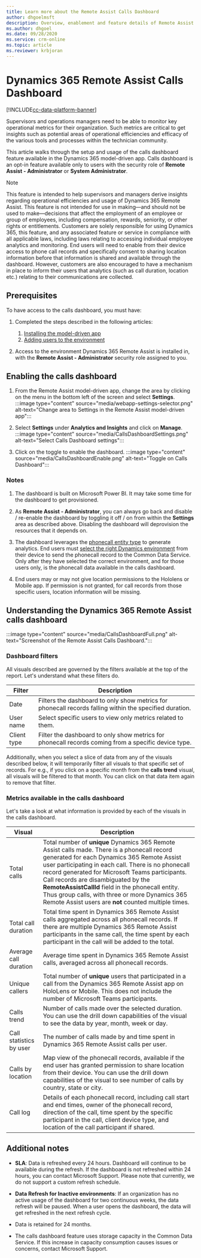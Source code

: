 ```yaml
---
title: Learn more about the Remote Assist Calls Dashboard
author: dhgoelmsft
description: Overview, enablement and feature details of Remote Assist Calls Dashboard
ms.author: dhgoel
ms.date: 09/28/2020
ms.service: crm-online
ms.topic: article
ms.reviewer: krbjoran
---
```


# Dynamics 365 Remote Assist Calls Dashboard

[!INCLUDE[cc-data-platform-banner](../includes/cc-data-platform-banner.md)]

Supervisors and operations managers need to be able to monitor key operational metrics for their organization. Such metrics are critical to get insights such as potential areas of operational efficiencies and efficacy of the various tools and processes within the technician community.

This article walks through the setup and usage of the calls dashboard feature available in the Dynamics 365 model-driven app. Calls dashboard is an opt-in feature available only to users with the security role of **Remote Assist - Administrator** or **System Administrator**.

> [!Note]
> This feature is intended to help supervisors and managers derive insights regarding operational efficiencies and usage of Dynamics 365 Remote Assist. This feature is not intended for use in making—and should not be used to make—decisions that affect the employment of an employee or group of employees, including compensation, rewards, seniority, or other rights or entitlements. Customers are solely responsible for using Dynamics 365, this feature, and any associated feature or service in compliance with all applicable laws, including laws relating to accessing individual employee analytics and monitoring. End users will need to enable from their device access to phone call records and specifically consent to sharing location information before that information is shared and available through the dashboard. However, customers are also encouraged to have a mechanism in place to inform their users that analytics (such as call duration, location etc.) relating to their communications are collected.

## Prerequisites

To have access to the calls dashboard, you must have:

1. Completed the steps described in the following articles:

    1. [Installing the model-driven app](./ra-webapp-install.md)
    2. [Adding users to the environment](./asset-capture-add-users.md#assign-dynamics-365-security-roles)

1. Access to the environment Dynamics 365 Remote Assist is installed in, with the **Remote Assist - Administrator** security role assigned to you.

## Enabling the calls dashboard

1. From the Remote Assist model-driven app, change the area by clicking on the menu in the bottom left of the screen and select **Settings**.\
:::image type="content" source="media/webapp-settings-selector.png" alt-text="Change area to Settings in the Remote Assist model-driven app":::

2. Select **Settings** under **Analytics and Insights** and click on **Manage**.
:::image type="content" source="media/CallsDashboardSettings.png" alt-text="Select Calls Dashboard settings":::

3. Click on the toggle to enable the dashboard.
:::image type="content" source="media/CallsDashboardEnable.png" alt-text="Toggle on Calls Dashboard":::

### Notes

1. The dashboard is built on Microsoft Power BI. It may take some time for the dashboard to get provisioned.

1. As **Remote Assist - Administrator**, you can always go back and disable / re-enable the dashboard by toggling it off / on from within the **Settings** area as described above. Disabling the dashboard will deprovision the resources that it depends on.

1. The dashboard leverages the [phonecall entity type](https://docs.microsoft.com/dynamics365/customer-engagement/web-api/phonecall) to generate analytics. End users must [select the right Dynamics environment](./asset-capture-add-users.md#selecting-the-right-environment-from-the-client-app) from their device to send the phonecall record to the Common Data Service. Only after they have selected the correct environment, and for those users only, is the phonecall data available in the calls dashboard.

1. End users may or may not give location permissions to the Hololens or Mobile app. If permission is not granted, for call records from those specific users, location information will be missing.

## Understanding the Dynamics 365 Remote Assist calls dashboard

:::image type="content" source="media/CallsDashboardFull.png" alt-text="Screenshot of the Remote Assist Calls Dashboard.":::

### Dashboard filters

All visuals described are governed by the filters available at the top of the report. Let's understand what these filters do.

| Filter | Description |
| --- | --- |
| Date | Filters the dashboard to only show metrics for phonecall records falling within the specified duration. |
| User name | Select specific users to view only metrics related to them. |
| Client type | Filter the dashboard to only show metrics for phonecall records coming from a specific device type. |

Additionally, when you select a slice of data from any of the visuals described below, it will temporarily filter all visuals to that specific set of records. For e.g., if you click on a specific month from the **calls trend** visual, all visuals will be filtered to that month. You can click on that data item again to remove that filter.

### Metrics available in the calls dashboard

Let's take a look at what information is provided by each of the visuals in the calls dashboard.

| Visual | Description |
| --- | --- |
| Total calls | Total number of **unique** Dynamics 365 Remote Assist calls made. There is a phonecall record generated for each Dynamics 365 Remote Assist user participating in each call. There is no phonecall record generated for Microsoft Teams participants. Call records are disambiguated by the **RemoteAssistCallId** field in the phonecall entity. Thus group calls, with three or more Dynamics 365 Remote Assist users are **not** counted multiple times. |
| Total call duration | Total time spent in Dynamics 365 Remote Assist calls aggregated across all phonecall records. If there are multiple Dynamics 365 Remote Assist participants in the same call, the time spent by each participant in the call will be added to the total. |
| Average call duration | Average time spent in Dynamics 365 Remote Assist calls, averaged across all phonecall records. |
| Unique callers | Total number of **unique** users that participated in a call from the Dynamics 365 Remote Assist app on HoloLens or Mobile. This does not include the number of Microsoft Teams participants. |
| Calls trend | Number of calls made over the selected duration. You can use the drill down capabilities of the visual to see the data by year, month, week or day. |
| Call statistics by user | The number of calls made by and time spent in Dynamics 365 Remote Assist calls per user. |
| Calls by location | Map view of the phonecall records, available if the end user has granted permission to share location from their device. You can use the drill down capabilities of the visual to see number of calls by country, state or city. |
| Call log | Details of each phonecall record, including call start and end times, owner of the phonecall record, direction of the call, time spent by the specific participant in the call, client device type, and location of the call participant if shared. |

## Additional notes

* **SLA**: Data is refreshed every 24 hours. Dashboard will continue to be available during the refresh. If the dashboard is not refreshed within 24 hours, you can contact Microsoft Support. Please note that currently, we do not support a custom refresh schedule.

* **Data Refresh for Inactive environments**: If an organization has no active usage of the dashboard for two continuous weeks, the data refresh will be paused. When a user opens the dashboard, the data will get refreshed in the next refresh cycle.

* Data is retained for 24 months.

* The calls dashboard feature uses storage capacity in the Common Data Service. If this increase in capacity consumption causes issues or concerns, contact Microsoft Support.
